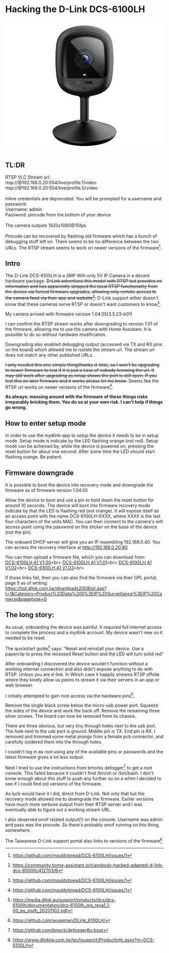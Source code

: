 # Hacking the D-Link DCS-6100LH
![DCS-6100LH](DCS-6100LH_A1_Image_front.png)

## TL:DR

RTSP VLC Stream url:<br>
  rtsp://@192.168.0.20:554/live/profile.1/video<br>
  rtsp://@192.168.0.20:554/live/profile.0/video<br><br>
Inline credentials are deprecated. You will be prompted for a username and password:<br>
Username: admin<br>
Password: pincode from the bottom of your device<br><br>
The camera outputs 1920x1080@15fps<br><br>
Pincode can be recovered by flashing old firmware which has a bunch of debugging stuff left on. There seems to be no difference between the two URLs. The RTSP stream seems to work on newer versions of the firmware[^4].

## Intro

The D-Link DCS-6100LH is a 2MP Wifi-only 5V IP Camera in a decent hardware package. ~~D-Link advertises this model with RTSP but provides no information and has apparently stripped the local RTSP functionality from the device via forced firmware upgrades, allowing only remote access to the camera feed via their app and website[^5].~~ D-Link support either doesn't know that these cameras serve RTSP or doesn't want customers to know[^4]. 

My camera arrived with firmware version 1.04.05(3.5.23-b01)

I can confirm the RTSP stream works after downgrading to version 1.01 of the firmware, allowing me to use the camera with Home Assistant. It is possible to do so without hardware modification.

Downgrading also enabled debugging output (accessed via TX and RX pins on the board) which allowed me to isolate the stream url. The stream url does not match any other published URLs. 

~~I only needed this one simple thing(thanks d-link), so I won't be upgrading to newer firmware to test if it is just a case of nobody knowing the url. It may still work after upgrading as nmap shows the port is still open. If you test this on later firmware and it works please let me know.~~ Seems like the RTSP url works on newer versions of the firmware[^4].

**As always: messing around with the firmware of these things risks irreparably bricking them. You do so at your own risk. I can't help if things go wrong.**

## How to enter setup mode
In order to use the mydlink-app to setup the device it needs to be in setup mode.
Setup mode is indicate by the LED flashing orange (not red).
Setup mode can be acheived by, while the device is powered on, pressing the reset button for about one second.
After some time the LED should start flashing orange. Be patient.

## Firmware downgrade

It is possible to boot the device into recovery mode and downgrade the firmware as of firmware version 1.04.05

Allow the device to boot and use a pin to hold down the reset button for around 10 seconds. 
The device will boot into firmware recovery mode indicate by that the LED is flashing red (not orange). 
It will expose itself as an access point with the name DCS-6100LH-XXXX, where XXXX is the last four characters of the units MAC. 
You can then connect to the camera's wifi access point using the password on the sticker on the base of the device (not the pin).

The onboard DHCP server will give you an IP resembling 192.168.0.40. You can access the recovery interface at http://192.168.0.20:80<br>

You can then upload a firmware file, which you can download from:<br>
  [DCS-6100LH A1 V1.00](https://pmdap.dlink.com.tw/PMD/GetAgileFile?itemNumber=FIR2000285&fileName=DCS6100LHAx_FW100B09.bin&fileSize=673988.0;1085472.0;)<br>
  [DCS-6100LH A1 V1.01](https://pmdap.dlink.com.tw/PMD/GetAgileFile?itemNumber=FIR2000413&fileName=DCS6100LHAx_FW101B09.bin&fileSize=1136672.0;677931.0;)<br>
  [DCS-6100LH A1 V1.02](https://pmdap.dlink.com.tw/PMD/GetAgileFile?itemNumber=FIR2100011&fileName=DCS6100LHAx_FW102B02.bin&fileSize=751930.0;1146912.0;)<br>
  [DCS-6100LH A1 V1.03](https://pmdap.dlink.com.tw/PMD/GetAgileFile?itemNumber=FIR2100137&fileName=DCS6100LHAx_FW103B03.bin&fileSize=1167392.0;756811.0;)<br>

If those links fail, then you can also find the firmware via their GPL portal, page 5 as of writing:<br>
	https://tsd.dlink.com.tw/downloads2008list.asp?t=1&Category=Product%20Data%20II%3EIP%20Surveillance%3EIP%20Cameras&pagetype=G

## The long story:
As usual, onboarding the device was painful. It required full internet access to complete the process and a mydlink account. My device wasn't new so it needed to be reset. 

The quickstart guide[^0] says: 
	"Reset and reinstall your device. Use a paperclip to press the recessed Reset button and the LED will turn solid red"

After onboarding I discovered the device wouldn't function without a working internet connection and also didn't expose anything to do with RTSP. Unless you are d-link. In Which case it happily streams RTSP offsite where they kindly allow us peons to stream it via their servers in an app or web browser. 

I initially attempted to gain root access via the hardware pins[^1]. 
	
Remove the single black screw below the micro-usb power port. Squeeze the sides of the device and work the back off. Remove the remaining three silver screws. The board can now be removed from its chassis.

There are three obvious, but very tiny through holes next to the usb port. The hole next to the usb port is ground. Middle pin is TX. End pin is RX. I removed and trimmed some metal prongs from a female pcb connector, and carefully soldered them into the through holes.

I couldn't log in as root using any of the available pins or passwords and the latest firmware gives a lot less output.

Next I tried to use the instructions from bmorks defogger[^2] to get a root console. This failed because it couldn't find /bin/sh or /bin/bash. I don't know enough about this stuff to push any further so on a whim I decided to see if I could find old versions of the firmware.

As luck would have it I did, direct from D-Link. Not only that but the recovery mode allowed me to downgrade the firmware. Earlier versions have much more verbose output from their RTSP server and I was eventually able to figure out a working stream URL.

I also observed onvif related output(!) on the console. Username was admin and pass was the pincode. So there's probably onvif running on this thing, somewhere. 

The Taiwanese D-Link support portal also links to versions of the firmware[^3]


[^0]: https://media.dlink.eu/support/products/dcs/dcs-6100lh/documentation/dcs-6100lh_qig_reva1_1-00_eu_multi_20201102.pdf
[^1]: https://github.com/wuseman/DLink_6100LH/
[^2]: https://github.com/bmork/defogger#u-boot
[^3]: https://www.dlinktw.com.tw/techsupport/ProductInfo.aspx?m=DCS-6100LH
[^4]: https://github.com/mouldybread/DCS-6100LH/issues/1
[^5]: https://community.home-assistant.io/t/anybody-hacked-adapted-d-link-dcs-6500lh/412703/6
